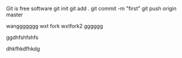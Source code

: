 Git is free software
git init
git add .
git commit -m "first"
git push origin master

wanggggggg
wxt fork
wxtfork2
gggggg

ggdhfshfshfs

dhkfhkdfhkdg
